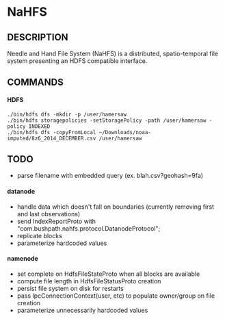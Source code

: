 # NaHFS
## DESCRIPTION
Needle and Hand File System (NaHFS) is a distributed, spatio-temporal file system presenting an HDFS compatible interface.

## COMMANDS
#### HDFS
    ./bin/hdfs dfs -mkdir -p /user/hamersaw
    ./bin/hdfs storagepolicies -setStoragePolicy -path /user/hamersaw -policy INDEXED
    ./bin/hdfs dfs -copyFromLocal ~/Downloads/noaa-imputed/8z6_2014_DECEMBER.csv /user/hamersaw

## TODO
- parse filename with embedded query (ex. blah.csv?geohash=9fa)
#### datanode
- handle data which doesn't fall on boundaries (currently removing first and last observations)
- send IndexReportProto with "com.bushpath.nahfs.protocol.DatanodeProtocol";
- replicate blocks
- parameterize hardcoded values
#### namenode
- set complete on HdfsFileStateProto when all blocks are available
- compute file length in HdfsFileStatusProto creation
- persist file system on disk for restarts
- pass IpcConnectionContext(user, etc) to populate owner/group on file creation
- parameterize unnecessarily hardcoded values
